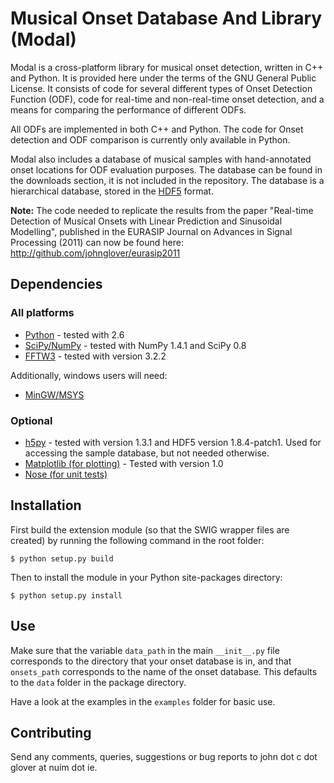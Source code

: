 Musical Onset Database And Library (Modal)
==========================================

Modal is a cross-platform library for musical onset detection, written in C++ and Python.
It is provided here under the terms of the GNU General Public License.
It consists of code for several different types of Onset Detection Function (ODF), code for
real-time and non-real-time onset detection, and a means for comparing the performance of
different ODFs.

All ODFs are implemented in both C++ and Python. The code for Onset detection and ODF comparison
is currently only available in Python.

Modal also includes a database of musical samples with hand-annotated onset locations for ODF 
evaluation purposes. The database can be found in the downloads section, it is not included 
in the repository. 
The database is a hierarchical database, stored in the [HDF5](http://www.hdfgroup.org/HDF5/) format.


**Note:** The code needed to replicate the results from the paper
"Real-time Detection of Musical Onsets with Linear Prediction and Sinusoidal Modelling", published
in the EURASIP Journal on Advances in Signal Processing (2011) can now be found here:
http://github.com/johnglover/eurasip2011

Dependencies
------------

### All platforms

* [Python](http://www.python.org) - tested with 2.6
* [SciPy/NumPy](http://www.scipy.org) - tested with NumPy 1.4.1 and SciPy 0.8
* [FFTW3](http://www.fftw.org) - tested with version 3.2.2

Additionally, windows users will need:

* [MinGW/MSYS](http://www.mingw.org/)

### Optional

* [h5py](http://code.google.com/p/h5py) - tested with version 1.3.1 and HDF5 version 1.8.4-patch1. Used for accessing the
  sample database, but not needed otherwise.
* [Matplotlib (for plotting)](http://matplotlib.sourceforge.net) - Tested with version 1.0
* [Nose (for unit tests)](http://somethingaboutorange.com/mrl/projects/nose)


Installation
------------

First build the extension module (so that the SWIG wrapper files are created) by running
the following command in the root folder:

    $ python setup.py build

Then to install the module in your Python site-packages directory:

    $ python setup.py install


Use
---

Make sure that the variable `data_path` in the main `__init__.py` file corresponds to the directory
that your onset database is in, and that `onsets_path` corresponds to the name of the onset database.
This defaults to the `data` folder in the package directory.

Have a look at the examples in the `examples` folder for basic use. 


Contributing
------------

Send any comments, queries, suggestions or bug reports to john dot c dot glover at nuim dot ie.

